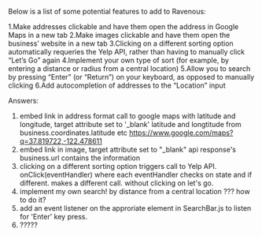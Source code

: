 Below is a list of some potential features to add to Ravenous:

1.Make addresses clickable and have them open the address in Google Maps in a new tab
2.Make images clickable and have them open the business’ website in a new tab
3.Clicking on a different sorting option automatically requeries the Yelp API, rather than having to manually click “Let’s Go” again
4.Implement your own type of sort (for example, by entering a distance or radius from a central location)
5.Allow you to search by pressing “Enter” (or “Return”) on your keyboard, as opposed to manually clicking
6.Add autocompletion of addresses to the “Location” input

Answers:
1. embed link in address
format call to google maps with latitude and longitude, target attribute set to '_blank'
latitude and longtitude from business.coordinates.latitude etc
https://www.google.com/maps?q=37.819722,-122.478611
2. embed link in image, target attribute set to "_blank"
api response's business.url contains the information
3. clicking on a different sorting option triggers call to Yelp API. 
onClick(eventHandler) where each eventHandler checks on state and if different. makes a different call. without clicking on let's go. 
4. implement my own search! by distance from a central location
??? how to do it?
5. add an event listener on the approriate element in SearchBar.js to listen for 'Enter' key press.
6. ?????